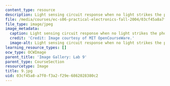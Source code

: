 ```yaml
---
content_type: resource
description: Light sensing circuit response when no light strikes the photocell.
file: /media/courses/ec-s06-practical-electronics-fall-2004/03cf45a8a7f0f3a2f29e6862028380c2_9.jpg
file_type: image/jpeg
image_metadata:
  caption: Light sensing circuit response when no light strikes the photocell.
  credit: 'Credit: Image courtesy of MIT OpenCourseWare.'
  image-alt: Light sensing circuit response when no light strikes the photocell.
learning_resource_types: []
ocw_type: OCWImage
parent_title: 'Image Gallery: Lab 9'
parent_type: CourseSection
resourcetype: Image
title: 9.jpg
uid: 03cf45a8-a7f0-f3a2-f29e-6862028380c2
---
```

